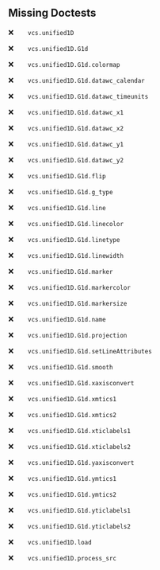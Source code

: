 Missing Doctests
----------------
:x:```    vcs.unified1D```

:x:```    vcs.unified1D.G1d```

:x:```    vcs.unified1D.G1d.colormap```

:x:```    vcs.unified1D.G1d.datawc_calendar```

:x:```    vcs.unified1D.G1d.datawc_timeunits```

:x:```    vcs.unified1D.G1d.datawc_x1```

:x:```    vcs.unified1D.G1d.datawc_x2```

:x:```    vcs.unified1D.G1d.datawc_y1```

:x:```    vcs.unified1D.G1d.datawc_y2```

:x:```    vcs.unified1D.G1d.flip```

:x:```    vcs.unified1D.G1d.g_type```

:x:```    vcs.unified1D.G1d.line```

:x:```    vcs.unified1D.G1d.linecolor```

:x:```    vcs.unified1D.G1d.linetype```

:x:```    vcs.unified1D.G1d.linewidth```

:x:```    vcs.unified1D.G1d.marker```

:x:```    vcs.unified1D.G1d.markercolor```

:x:```    vcs.unified1D.G1d.markersize```

:x:```    vcs.unified1D.G1d.name```

:x:```    vcs.unified1D.G1d.projection```

:x:```    vcs.unified1D.G1d.setLineAttributes```

:x:```    vcs.unified1D.G1d.smooth```

:x:```    vcs.unified1D.G1d.xaxisconvert```

:x:```    vcs.unified1D.G1d.xmtics1```

:x:```    vcs.unified1D.G1d.xmtics2```

:x:```    vcs.unified1D.G1d.xticlabels1```

:x:```    vcs.unified1D.G1d.xticlabels2```

:x:```    vcs.unified1D.G1d.yaxisconvert```

:x:```    vcs.unified1D.G1d.ymtics1```

:x:```    vcs.unified1D.G1d.ymtics2```

:x:```    vcs.unified1D.G1d.yticlabels1```

:x:```    vcs.unified1D.G1d.yticlabels2```

:x:```    vcs.unified1D.load```

:x:```    vcs.unified1D.process_src```

